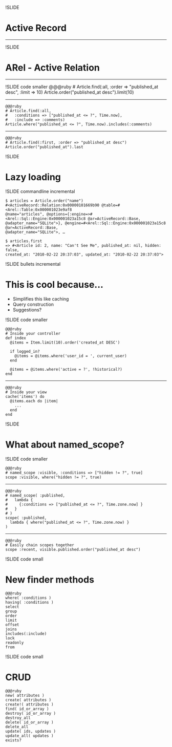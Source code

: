 !SLIDE
# Active Record #
***



!SLIDE
# ARel - Active Relation #
***

!SLIDE code smaller
    @@@ruby
    # Article.find(:all, :order => "published_at desc", :limit => 10)
    Article.order("published_at desc").limit(10)

***

    @@@ruby
    # Article.find(:all, 
    #   :conditions => ["published_at <= ?", Time.now], 
    #   :include => :comments)
    Article.where("published_at <= ?", Time.now).includes(:comments)

***

    @@@ruby
    # Article.find(:first, :order => "published_at desc")
    Article.order("published_at").last

!SLIDE

# Lazy loading #

!SLIDE commandline incremental

    $ articles = Article.order("name")
    #<ActiveRecord::Relation:0x00000101669b90 @table=#<Arel::Table:0x000001023e9af8 
    @name="articles", @options={:engine=>#<Arel::Sql::Engine:0x000001023a15c8 @ar=ActiveRecord::Base,
    @adapter_name="SQLite">}, @engine=#<Arel::Sql::Engine:0x000001023a15c8 @ar=ActiveRecord::Base,
    @adapter_name="SQLite">, …

    $ articles.first
    => #<Article id: 2, name: "Can't See Me", published_at: nil, hidden: false, 
    created_at: "2010-02-22 20:37:03", updated_at: "2010-02-22 20:37:03">
    
!SLIDE bullets incremental

# This is cool because... #
    
* Simplifies this like caching
* Query construction   
* Suggestions?

!SLIDE code smaller

    @@@ruby
    # Inside your controller
    def index
      @items = Item.limit(10).order('created_at DESC')

      if logged_in?
        @items = @items.where('user_id = ', current_user) 
      end

      @items = @items.where('active = ?', !historical?) 
    end
***
    @@@ruby
    # Inside your view
    cache('items') do
      @items.each do |item|
        ...
      end
    end


!SLIDE

# What about named_scope? #

!SLIDE code smaller

    @@@ruby
    # named_scope :visible, :conditions => ["hidden != ?", true]  
    scope :visible, where("hidden != ?", true)

*** 
   
    @@@ruby
    # named_scope( :published, 
    #   lambda { 
    #     {:conditions => ["published_at <= ?", Time.zone.now] }
    #   }
    # )
    scope( :published, 
      lambda { where("published_at <= ?", Time.zone.now) }
    )

***
   
    @@@ruby
    # Easily chain scopes together
    scope :recent, visible.published.order("published_at desc")
    
!SLIDE code small
# New finder methods #
    @@@ruby
    where( :conditions )
    having( :conditions )
    select
    group
    order
    limit
    offset
    joins
    includes(:include)
    lock
    readonly
    from

!SLIDE code small
# CRUD #
    @@@ruby
    new( attributes )
    create( attributes )
    create!( attributes )
    find( id_or_array )
    destroy( id_or_array )
    destroy_all
    delete( id_or_array )
    delete_all
    update( ids, updates )
    update_all( updates )
    exists?
    
